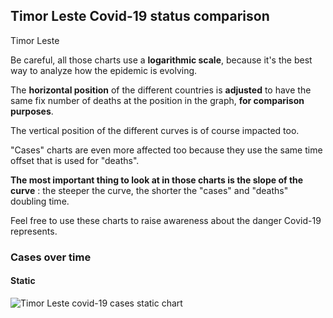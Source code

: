 ## Timor Leste Covid-19 status comparison 

Timor Leste



Be careful, all those charts use a **logarithmic scale**, because it's the best way to analyze how the epidemic is evolving.
 
The **horizontal position** of the different countries is **adjusted** to have the same fix number of deaths at the position in the graph, **for comparison purposes**.

The vertical position of the different curves is of course impacted too.

"Cases" charts are even more affected too because they use the same time offset that is used for "deaths".

**The most important thing to look at in those charts is the slope of the curve** : the steeper the curve, the shorter the "cases" and "deaths" doubling time.

Feel free to use these charts to raise awareness about the danger Covid-19 represents. 


 
### Cases over time
 
#### Static
![Timor Leste covid-19 cases static chart](https://raw.githubusercontent.com/madlag/coronavirus_study/master/notebooks/graphs/2020-03-28/countries/Timor_Leste/2020-03-28_Timor_Leste_cases.png "Timor Leste covid-19 cases static chart")   

